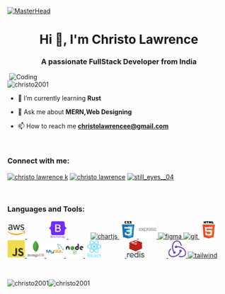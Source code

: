 [![MasterHead](https://firebasestorage.googleapis.com/v0/b/flexi-coding.appspot.com/o/dempgi7-520f8d5f-63d4-4453-8822-dbc149ae27f8.gif?alt=media&token=91c0c7b2-93c3-4029-b011-1a8703c5730d)](https://rishavchanda.io)
<h1 align="center">Hi 👋, I'm Christo Lawrence</h1>
<h3 align="center">A passionate FullStack Developer from India</h3>
<img align="right" alt="Coding" width="500" src="https://media.licdn.com/dms/image/D4D12AQEZtPCuttD_iQ/article-cover_image-shrink_600_2000/0/1697453573297?e=2147483647&v=beta&t=HkN6gZbpfAZ0k5Xb88iQXfQpbeKR-YHIKCvzI0gbIhM">
<p align="left"> <img src="https://komarev.com/ghpvc/?username=christo2001&label=Profile%20views&color=0e75b6&style=flat" alt="christo2001" /> </p>


- 🌱 I’m currently learning **Rust**

- 💬 Ask me about **MERN,Web Designing**

- 📫 How to reach me **christolawrencee@gmail.com**
<br/>
<h3 align="left">Connect with me:</h3>
<p align="left">
<a href="https://www.linkedin.com/in/christo-lawrence-k-39a818213/" target="blank"><img align="center" src="https://raw.githubusercontent.com/rahuldkjain/github-profile-readme-generator/master/src/images/icons/Social/linked-in-alt.svg" alt="christo lawrence k" height="30" width="40" /></a>
<a href="https://fb.com/christo lawrence" target="blank"><img align="center" src="https://raw.githubusercontent.com/rahuldkjain/github-profile-readme-generator/master/src/images/icons/Social/facebook.svg" alt="christo lawrence" height="30" width="40" /></a>
<a href="https://instagram.com/still_eyes__04" target="blank"><img align="center" src="https://raw.githubusercontent.com/rahuldkjain/github-profile-readme-generator/master/src/images/icons/Social/instagram.svg" alt="still_eyes__04" height="30" width="40" /></a>
</p>

<br/>
<h3 align="left">Languages and Tools:</h3>
<div>
 <p align="left">
        <a href="https://aws.amazon.com" target="_blank" rel="noreferrer" style="margin-right: 50px;">
            <img src="https://raw.githubusercontent.com/devicons/devicon/master/icons/amazonwebservices/amazonwebservices-original-wordmark.svg" alt="aws" width="40" height="40"/>
        </a>
        <a href="https://getbootstrap.com" target="_blank" rel="noreferrer" style="margin-right: 50px;">
            <img src="https://raw.githubusercontent.com/devicons/devicon/master/icons/bootstrap/bootstrap-plain-wordmark.svg" alt="bootstrap" width="40" height="40"/>
        </a>
   <a href="https://www.chartjs.org" target="_blank" rel="noreferrer"> <img src="https://www.chartjs.org/media/logo-title.svg" alt="chartjs" width="40" height="40"/> </a> <a href="https://www.w3schools.com/css/" target="_blank" rel="noreferrer"> <img src="https://raw.githubusercontent.com/devicons/devicon/master/icons/css3/css3-original-wordmark.svg" alt="css3" width="40" height="40"/> </a> <a href="https://expressjs.com" target="_blank" rel="noreferrer"> <img src="https://raw.githubusercontent.com/devicons/devicon/master/icons/express/express-original-wordmark.svg" alt="express" width="40" height="40"/> </a> <a href="https://www.figma.com/" target="_blank" rel="noreferrer"> <img src="https://www.vectorlogo.zone/logos/figma/figma-icon.svg" alt="figma" width="40" height="40"/> </a> <a href="https://git-scm.com/" target="_blank" rel="noreferrer"> <img src="https://www.vectorlogo.zone/logos/git-scm/git-scm-icon.svg" alt="git" width="40" height="40"/> </a> <a href="https://www.w3.org/html/" target="_blank" rel="noreferrer"> <img src="https://raw.githubusercontent.com/devicons/devicon/master/icons/html5/html5-original-wordmark.svg" alt="html5" width="40" height="40"/> </a> <a href="https://developer.mozilla.org/en-US/docs/Web/JavaScript" target="_blank" rel="noreferrer"> <img src="https://raw.githubusercontent.com/devicons/devicon/master/icons/javascript/javascript-original.svg" alt="javascript" width="40" height="40"/> </a> <a href="https://www.mongodb.com/" target="_blank" rel="noreferrer"> <img src="https://raw.githubusercontent.com/devicons/devicon/master/icons/mongodb/mongodb-original-wordmark.svg" alt="mongodb" width="40" height="40"/> </a> <a href="https://www.mysql.com/" target="_blank" rel="noreferrer"> <img src="https://raw.githubusercontent.com/devicons/devicon/master/icons/mysql/mysql-original-wordmark.svg" alt="mysql" width="40" height="40"/> </a> <a href="https://nodejs.org" target="_blank" rel="noreferrer"> <img src="https://raw.githubusercontent.com/devicons/devicon/master/icons/nodejs/nodejs-original-wordmark.svg" alt="nodejs" width="40" height="40"/> </a> <a href="https://reactjs.org/" target="_blank" rel="noreferrer"> <img src="https://raw.githubusercontent.com/devicons/devicon/master/icons/react/react-original-wordmark.svg" alt="react" width="40" height="40" style="margin-right: 50px;"/> </a> <a href="https://redis.io" target="_blank" rel="noreferrer"> <img src="https://raw.githubusercontent.com/devicons/devicon/master/icons/redis/redis-original-wordmark.svg" style="margin-right: 50px;" alt="redis" width="40" height="40"/> </a> <a href="https://redux.js.org" target="_blank" rel="noreferrer"> <img src="https://raw.githubusercontent.com/devicons/devicon/master/icons/redux/redux-original.svg" alt="redux" width="40" height="40"/> </a> <a href="https://tailwindcss.com/" target="_blank" rel="noreferrer"> <img src="https://www.vectorlogo.zone/logos/tailwindcss/tailwindcss-icon.svg" alt="tailwind" width="40" height="40"/> </a> </p>
  </div>
<br/>
<div style="display:flex">
<p><img align="center" src="https://github-readme-stats.vercel.app/api/top-langs?username=christo2001&show_icons=true&locale=en&layout=compact" alt="christo2001" /></p>

<p><img align="center" src="https://github-readme-streak-stats.herokuapp.com/?user=christo2001&" alt="christo2001" /></p>
</div>
